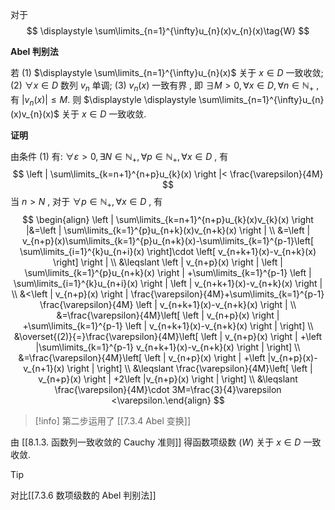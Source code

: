 对于 
$$
\displaystyle \sum\limits_{n=1}^{\infty}u_{n}(x)v_{n}(x)\tag{W}
$$

**Abel 判别法**

若
(1) $\displaystyle \sum\limits_{n=1}^{\infty}u_{n}(x)$ 关于 $\displaystyle x \in D$ 一致收敛;
(2) $\displaystyle \forall x \in D$ 数列 $\displaystyle v_{n}$ 单调;
(3) $\displaystyle v_{n}(x)$ 一致有界 , 即 $\displaystyle \exists M>0,\forall x \in D,\forall n \in \mathbb{N}_{+}$ , 有 $\displaystyle | v_{n}(x)|\leqslant M$.
则 $\displaystyle \displaystyle \sum\limits_{n=1}^{\infty}u_{n}(x)v_{n}(x)$ 关于 $\displaystyle x \in D$ 一致收敛.

**证明**

由条件 (1) 有: $\displaystyle \forall \varepsilon > 0,\exists N \in \mathbb{N}_{+},\forall p \in \mathbb{N}_{+},\forall x \in D$ , 有
$$
\left | \sum\limits_{k=n+1}^{n+p}u_{k}(x) \right |< \frac{\varepsilon}{4M} 
$$
当 $\displaystyle n>N$ , 对于 $\displaystyle \forall p \in \mathbb{N}_{+},\forall x \in D$ , 有
$$
\begin{align}
\left | \sum\limits_{k=n+1}^{n+p}u_{k}(x)v_{k}(x) \right |&=\left | \sum\limits_{k=1}^{p}u_{n+k}(x)v_{n+k}(x) \right | \\
&=\left | v_{n+p}(x)\sum\limits_{k=1}^{p}u_{n+k}(x)-\sum\limits_{k=1}^{p-1}\left[ \sum\limits_{i=1}^{k}u_{n+i}(x) 
\right]\cdot \left[ v_{n+k+1}(x)-v_{n+k}(x) \right]   \right |  \\
&\leqslant \left | v_{n+p}(x) \right | \left | \sum\limits_{k=1}^{p}u_{n+k}(x) \right | +\sum\limits_{k=1}^{p-1} \left | \sum\limits_{i=1}^{k}u_{n+i}(x) \right | \left | v_{n+k+1}(x)-v_{n+k}(x) \right |   \\
&<\left | v_{n+p}(x) \right | \frac{\varepsilon}{4M}+\sum\limits_{k=1}^{p-1} \frac{\varepsilon}{4M} \left | v_{n+k+1}(x)-v_{n+k}(x) \right |   \\
&=\frac{\varepsilon}{4M}\left[ \left | v_{n+p}(x) \right | +\sum\limits_{k=1}^{p-1} \left | v_{n+k+1}(x)-v_{n+k}(x) \right |  \right] \\
&\overset{(2)}{=}\frac{\varepsilon}{4M}\left[ \left | v_{n+p}(x) \right | +\left |\sum\limits_{k=1}^{p-1}  v_{n+k+1}(x)-v_{n+k}(x) \right |  \right] \\
&=\frac{\varepsilon}{4M}\left[ \left | v_{n+p}(x) \right | +\left |v_{n+p}(x)-v_{n+1}(x) \right |  \right]  \\
&\leqslant \frac{\varepsilon}{4M}\left[ \left | v_{n+p}(x) \right | +2\left |v_{n+p}(x) \right |  \right] \\
&\leqslant \frac{\varepsilon}{4M}\cdot 3M=\frac{3}{4}\varepsilon
<\varepsilon.\end{align}
$$
>[!info] 
>第二步运用了 [[7.3.4 Abel 变换]]

由 [[8.1.3. 函数列一致收敛的 Cauchy 准则]] 得函数项级数 $\displaystyle (W)$ 关于 $\displaystyle x\in D$ 一致收敛.

>[!tip] 
>对比[[7.3.6 数项级数的 Abel 判别法]]

